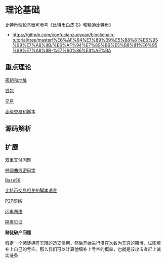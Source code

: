 # 理论基础

比特币理论基础可参考《比特币白皮书》和精通比特币》
* https://github.com/confucianzuoyuan/blockchain-tutorial/tree/master/%E6%AF%94%E7%89%B9%E5%B8%81%E6%95%99%E7%A8%8B/%E6%AF%94%E7%89%B9%E5%B8%81%E6%95%99%E7%A8%8B-%E7%90%86%E8%AE%BA

## 重点理论
[密钥和地址](密钥和地址.md)

[钱包](钱包.md)

[交易](交易.md)

[高级交易和脚本](高级交易和脚本.md)
## 源码解析

## 扩展
[双重支付问题](双重支付问题.md)

[椭圆曲线密码学]()

[Base58]()

[比特币交易相关的脚本语言]()

[P2P网络]() 

[闪电网络](闪电网络.md)

[隔离见证](隔离见证.md)


**赌徒破产问题**

假定一个赌徒拥有无限的透支信用，然后开始进行潜在次数为无穷的赌博，试图填补上自己的亏空。那么我们可以计算他填补上亏空的概率，也就是该攻击者赶上诚实链条
